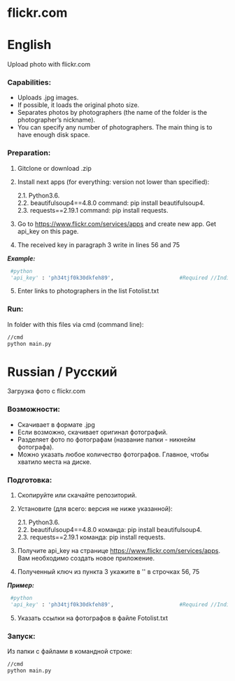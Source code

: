 # flickr.com
 # English
 Upload photo with flickr.com

### Capabilities:
  + Uploads .jpg images.
  + If possible, it loads the original photo size.
  + Separates photos by photographers (the name of the folder is the photographer’s nickname).
  + You can specify any number of photographers. The main thing is to have enough disk space.
  

### Preparation:
 1. Gitclone or download .zip
 2. Install next apps (for everything: version not lower than specified):
   
     2.1. Python3.6.    
     2.2. beautifulsoup4==4.8.0     command: pip install beautifulsoup4.     
     2.3. requests==2.19.1          command: pip install requests. 
 3. Go to https://www.flickr.com/services/apps and create new app. Get api_key on this page.
 4. The received key in paragraph 3 write in lines 56 and 75
 
  ***Example:***
  ```python
   #python
   'api_key' : 'ph34tjf0k30dkfeh89',                     #Required //Indicate your api key
  ```
 5. Enter links to photographers in the list Fotolist.txt
 
 ### Run:
 In folder with this files via cmd (command line):
```cmd
//cmd
python main.py
```
 
 # Russian / Русский
 Загрузка фото с flickr.com
 
 ### Возможности:
  + Скачивает в формате .jpg
  + Если возможно, скачивает оригинал фотографий.
  + Разделяет фото по фотографам (название папки - никнейм фотографа).
  + Можно указать любое количество фотографов. Главное, чтобы хватило места на диске.
  
 ### Подготовка:
  1. Скопируйте или скачайте репозиторий.
  2. Установите (для всего: версия не ниже указанной):       
     
     2.1. Python3.6.    
     2.2. beautifulsoup4==4.8.0   команда: pip install beautifulsoup4.     
     2.3. requests==2.19.1        команда: pip install requests.
     
  3. Получите api_key на странице https://www.flickr.com/services/apps. Вам необходимо создать новое приложение.
  4. Полученный ключ из пункта 3 укажите в '' в строчках 56, 75
  
  ***Пример:***
  ```python
   #python
   'api_key' : 'ph34tjf0k30dkfeh89',                     #Required //Indicate your api key
  ```
 5. Указать ссылки на фотографов в файле Fotolist.txt

### Запуск:
Из папки с файлами в командной строке:
```cmd
//cmd
python main.py
```
